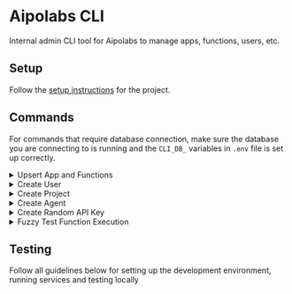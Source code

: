 # Aipolabs CLI
Internal admin CLI tool for Aipolabs to manage apps, functions, users, etc.

## Setup
Follow the [setup instructions](../README.md) for the project.

## Commands
For commands that require database connection, make sure the database you are connecting to is running and the `CLI_DB_` variables in `.env` file is set up correctly.

<details>
  <summary>Upsert App and Functions</summary>
  This command will create or update an app and its functions in the database, based on the app json file provided.

  Example files: [`aipolabs_test`](../../apps/aipolabs_test).

  ```bash
  python -m aipolabs.cli.aipolabs upsert-app-and-functions --app-file ./apps/aipolabs_test/app.json --functions-file ./apps/aipolabs_test/functions.json
  ```
</details>

<details>
  <summary>Create User</summary>
  This command will create a user in the database.

  ```bash
  python -m aipolabs.cli.aipolabs create-user --auth-provider google --auth-user-id 1234567890 --name "John Doe" --email "john.doe@example.com" --profile-picture "https://example.com/profile.jpg" --plan free
  ```
</details>

<details>
  <summary>Create Project</summary>
  This command will create a project in the database.
  You need to create the user first before creating a project for the user.

  ```bash
  python -m aipolabs.cli.aipolabs create-project --project-name "My Project" --owner-type user --owner-id "8341edc4-eeb6-4e90-abe3-0051a9a7b9a5" --created-by "8341edc4-eeb6-4e90-abe3-0051a9a7b9a5" --visibility-access public
  ```
</details>

<details>
  <summary>Create Agent</summary>
  This command will create an agent in the database.
  You need to create the project first before creating an agent for the project.

  ```bash
  python -m aipolabs.cli.aipolabs create-agent --agent-name "My Agent" --description "My Agent Description" --project-id "51711368-ef40-4efc-a9ab-5d44dbe0d671" --created-by "8341edc4-eeb6-4e90-abe3-0051a9a7b9a5"
  ```
</details>

<details>
  <summary>Create Random API Key</summary>
  This command will create an api key for random user and project and agent.
  Set the --visibility-access to private if you want to test with private apps and functions.
  ```bash
  python -m aipolabs.cli.aipolabs create-random-api-key --visibility-access public
  ```
</details>

<details>
  <summary>Fuzzy Test Function Execution</summary>
  This command will test function execution with GPT-generated inputs.
  <li>You need to first create a test API key with `create-random-api-key` command.</li>
  <li>Make sure you have a server running (locally or on the cloud). And set the `CLI_SERVER_URL` in `.env` file.</li>
  ```bash
  python -m aipolabs.cli.aipolabs fuzzy-test-function-execution --function-name "my_function" --aipolabs-api-key "your_api_key_here"
  ```
</details>

## Testing
Follow all guidelines below for setting up the development environment, running services and testing locally
